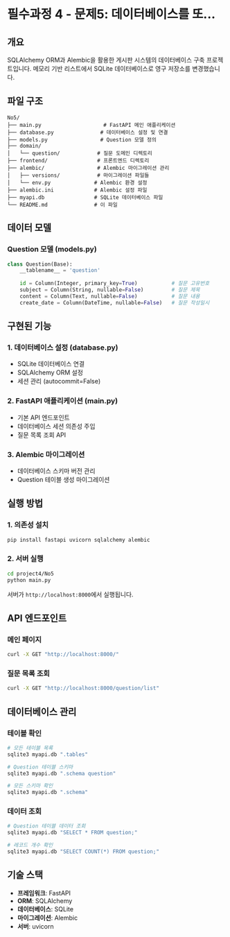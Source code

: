 # 필수과정 4 - 문제5: 데이터베이스를 또...

## 개요
SQLAlchemy ORM과 Alembic을 활용한 게시판 시스템의 데이터베이스 구축 프로젝트입니다. 메모리 기반 리스트에서 SQLite 데이터베이스로 영구 저장소를 변경했습니다.

## 파일 구조
```
No5/
├── main.py                    # FastAPI 메인 애플리케이션
├── database.py               # 데이터베이스 설정 및 연결
├── models.py                 # Question 모델 정의
├── domain/
│   └── question/            # 질문 도메인 디렉토리
├── frontend/                # 프론트엔드 디렉토리
├── alembic/                 # Alembic 마이그레이션 관리
│   ├── versions/            # 마이그레이션 파일들
│   └── env.py              # Alembic 환경 설정
├── alembic.ini             # Alembic 설정 파일
├── myapi.db                # SQLite 데이터베이스 파일
└── README.md               # 이 파일
```

## 데이터 모델

### Question 모델 (models.py)
```python
class Question(Base):
    __tablename__ = 'question'
    
    id = Column(Integer, primary_key=True)           # 질문 고유번호
    subject = Column(String, nullable=False)         # 질문 제목
    content = Column(Text, nullable=False)           # 질문 내용
    create_date = Column(DateTime, nullable=False)   # 질문 작성일시
```

## 구현된 기능

### 1. 데이터베이스 설정 (database.py)
- SQLite 데이터베이스 연결
- SQLAlchemy ORM 설정
- 세션 관리 (autocommit=False)

### 2. FastAPI 애플리케이션 (main.py)
- 기본 API 엔드포인트
- 데이터베이스 세션 의존성 주입
- 질문 목록 조회 API

### 3. Alembic 마이그레이션
- 데이터베이스 스키마 버전 관리
- Question 테이블 생성 마이그레이션

## 실행 방법

### 1. 의존성 설치
```bash
pip install fastapi uvicorn sqlalchemy alembic
```

### 2. 서버 실행
```bash
cd project4/No5
python main.py
```

서버가 `http://localhost:8000`에서 실행됩니다.

## API 엔드포인트

### 메인 페이지
```bash
curl -X GET "http://localhost:8000/"
```

### 질문 목록 조회
```bash
curl -X GET "http://localhost:8000/question/list"
```

## 데이터베이스 관리

### 테이블 확인
```bash
# 모든 테이블 목록
sqlite3 myapi.db ".tables"

# Question 테이블 스키마
sqlite3 myapi.db ".schema question"

# 모든 스키마 확인
sqlite3 myapi.db ".schema"
```

### 데이터 조회
```bash
# Question 테이블 데이터 조회
sqlite3 myapi.db "SELECT * FROM question;"

# 레코드 개수 확인
sqlite3 myapi.db "SELECT COUNT(*) FROM question;"
```

## 기술 스택

- **프레임워크**: FastAPI
- **ORM**: SQLAlchemy
- **데이터베이스**: SQLite
- **마이그레이션**: Alembic
- **서버**: uvicorn